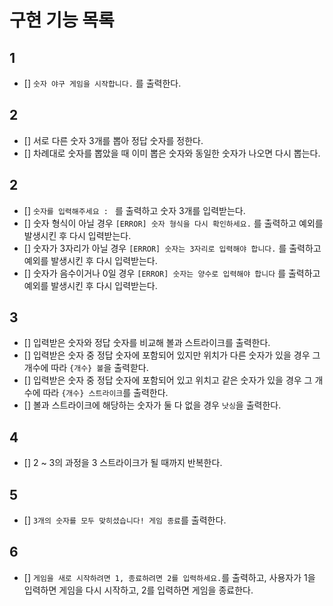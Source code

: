 # 구현 기능 목록

## 1

- [] `숫자 야구 게임을 시작합니다.` 를 출력한다.

## 2

- [] 서로 다른 숫자 3개를 뽑아 정답 숫자를 정한다.
 - [] 차례대로 숫자를 뽑았을 때 이미 뽑은 숫자와 동일한 숫자가 나오면 다시 뽑는다.

## 2

- [] `숫자를 입력해주세요 : ` 를 출력하고 숫자 3개를 입력받는다.
 - [] 숫자 형식이 아닐 경우 `[ERROR] 숫자 형식을 다시 확인하세요.` 를 출력하고 예외를 발생시킨 후 다시 입력받는다.
 - [] 숫자가 3자리가 아닐 경우 `[ERROR] 숫자는 3자리로 입력해야 합니다.` 를 출력하고 예외를 발생시킨 후 다시 입력받는다.
 - [] 숫자가 음수이거나 0일 경우 `[ERROR] 숫자는 양수로 입력해야 합니다` 를 출력하고 예외를 발생시킨 후 다시 입력받는다.

## 3

- [] 입력받은 숫자와 정답 숫자를 비교해 볼과 스트라이크를 출력한다.
 - [] 입력받은 숫자 중 정답 숫자에 포함되어 있지만 위치가 다른 숫자가 있을 경우 그 개수에 따라 `{개수} 볼`을 출력핟다.
 - [] 입력받은 숫자 중 정답 숫자에 포함되어 있고 위치고 같은 숫자가 있을 경우 그 개수에 따라 `{개수} 스트라이크`를 출력한다.
 - [] 볼과 스트라이크에 해당하는 숫자가 둘 다 없을 경우 `낫싱`을 출력한다.

## 4

- [] 2 ~ 3의 과정을 3 스트라이크가 될 때까지 반복한다.

## 5

- [] `3개의 숫자를 모두 맞히셨습니다! 게임 종료`를 출력한다.

## 6
- [] `게임을 새로 시작하려면 1, 종료하려면 2를 입력하세요.`를 출력하고, 사용자가 1을 입력하면 게임을 다시 시작하고, 2를 입력하면 게임을 종료한다.